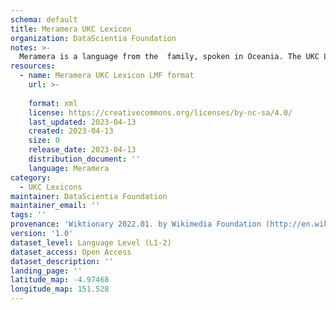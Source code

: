 ```yaml
---
schema: default
title: Meramera UKC Lexicon
organization: DataScientia Foundation
notes: >-
  Meramera is a language from the  family, spoken in Oceania. The UKC Lexicon of Meramera is represented as a lexico-semantic network. It consists of words, word senses, synsets, as well as sense-level and synset-level relationships.
resources:
  - name: Meramera UKC Lexicon LMF format
    url: >-
      
    format: xml
    license: https://creativecommons.org/licenses/by-nc-sa/4.0/
    last_updated: 2023-04-13
    created: 2023-04-13
    size: 0
    release_date: 2023-04-13
    distribution_document: ''
    language: Meramera
category:
  - UKC Lexicons
maintainer: DataScientia Foundation
maintainer_email: ''
tags: ''
provenance: 'Wiktionary 2022.01. by Wikimedia Foundation (http://en.wiktionary.org); Princeton WordNet 2.1 by Princeton University (https://wordnet.princeton.edu)'
version: '1.0'
dataset_level: Language Level (L1-2)
dataset_access: Open Access
dataset_description: ''
landing_page: ''
latitude_map: -4.97468
longitude_map: 151.528
---
```

